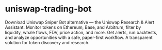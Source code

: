 # uniswap-trading-bot
Download Uniswap Sniper Bot alternative — the Uniswap Research &amp; Alert Assistant. Monitor tokens on Ethereum, Base, and Arbitrum, filter by liquidity, whale flows, FDV, price action, and more. Get alerts, run backtests, and analyze opportunities with a safe, paper-first workflow. A transparent solution for token discovery and research.
